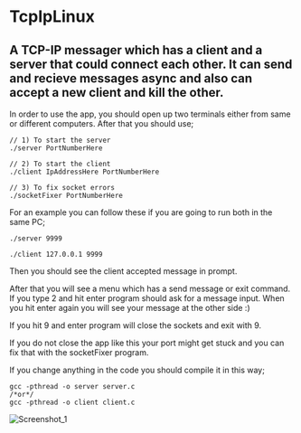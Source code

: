 # TcpIpLinux
## A TCP-IP messager which has a client and a server that could connect each other. It can send and recieve messages async and also can accept a new client and kill the other.


In order to use the app, you should open up two terminals either from same or different computers. After that you should use;
```
// 1) To start the server
./server PortNumberHere

// 2) To start the client
./client IpAddressHere PortNumberHere

// 3) To fix socket errors
./socketFixer PortNumberHere
```

For an example you can follow these if you are going to run both in the same PC;
```
./server 9999

./client 127.0.0.1 9999
```
Then you should see the client accepted message in prompt.

After that you will see a menu which has a send message or exit command. If you type 2 and hit enter program should ask for a message input. 
When you hit enter again you will see your message at the other side :)

If you hit 9 and enter program will close the sockets and exit with 9.

If you do not close the app like this your port might get stuck and you can fix that with the socketFixer program.

If you change anything in the code you should compile it in this way;
```
gcc -pthread -o server server.c 
/*or*/
gcc -pthread -o client client.c
```
![Screenshot_1](https://user-images.githubusercontent.com/64156908/165906381-12800722-4064-4da6-a785-90f7abc5e4ce.jpg)


